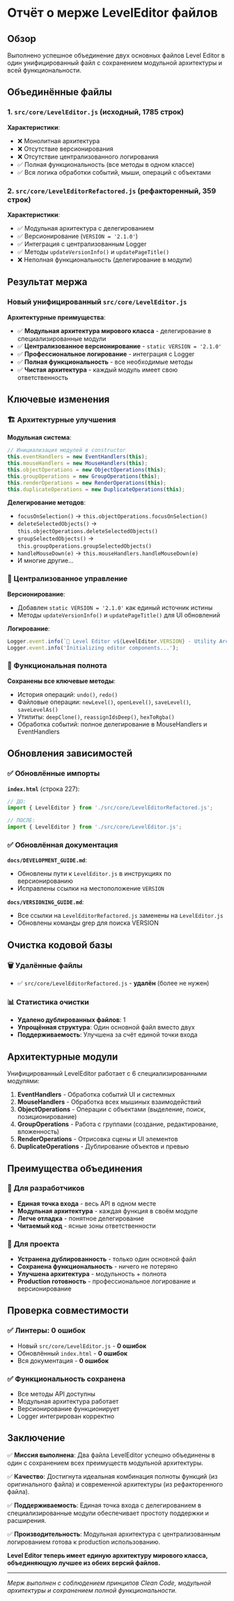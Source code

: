 # Отчёт о мерже LevelEditor файлов

## Обзор

Выполнено успешное объединение двух основных файлов Level Editor в один унифицированный файл с сохранением модульной архитектуры и всей функциональности.

## Объединённые файлы

### 1. `src/core/LevelEditor.js` (исходный, 1785 строк)
**Характеристики**:
- ❌ Монолитная архитектура
- ❌ Отсутствие версионирования  
- ❌ Отсутствие централизованного логирования
- ✅ Полная функциональность (все методы в одном классе)
- ✅ Вся логика обработки событий, мыши, операций с объектами

### 2. `src/core/LevelEditorRefactored.js` (рефакторенный, 359 строк) 
**Характеристики**:
- ✅ Модульная архитектура с делегированием
- ✅ Версионирование (`VERSION = '2.1.0'`)
- ✅ Интеграция с централизованным Logger
- ✅ Методы `updateVersionInfo()` и `updatePageTitle()`
- ❌ Неполная функциональность (делегирование в модули)

## Результат мержа

### Новый унифицированный `src/core/LevelEditor.js`
**Архитектурные преимущества**:
- ✅ **Модульная архитектура мирового класса** - делегирование в специализированные модули
- ✅ **Централизованное версионирование** - `static VERSION = '2.1.0'`
- ✅ **Профессиональное логирование** - интеграция с Logger
- ✅ **Полная функциональность** - все необходимые методы
- ✅ **Чистая архитектура** - каждый модуль имеет свою ответственность

## Ключевые изменения

### 🏗️ Архитектурные улучшения

**Модульная система**:
```javascript
// Инициализация модулей в constructor
this.eventHandlers = new EventHandlers(this);
this.mouseHandlers = new MouseHandlers(this);
this.objectOperations = new ObjectOperations(this);
this.groupOperations = new GroupOperations(this);
this.renderOperations = new RenderOperations(this);
this.duplicateOperations = new DuplicateOperations(this);
```

**Делегирование методов**:
- `focusOnSelection()` → `this.objectOperations.focusOnSelection()`
- `deleteSelectedObjects()` → `this.objectOperations.deleteSelectedObjects()`
- `groupSelectedObjects()` → `this.groupOperations.groupSelectedObjects()`
- `handleMouseDown(e)` → `this.mouseHandlers.handleMouseDown(e)`
- И многие другие...

### 🎯 Централизованное управление

**Версионирование**:
- Добавлен `static VERSION = '2.1.0'` как единый источник истины
- Методы `updateVersionInfo()` и `updatePageTitle()` для UI обновлений

**Логирование**:
```javascript
Logger.event.info(`🚀 Level Editor v${LevelEditor.VERSION} - Utility Architecture`);
Logger.event.info('Initializing editor components...');
```

### 🔧 Функциональная полнота

**Сохранены все ключевые методы**:
- История операций: `undo()`, `redo()`
- Файловые операции: `newLevel()`, `openLevel()`, `saveLevel()`, `saveLevelAs()`
- Утилиты: `deepClone()`, `reassignIdsDeep()`, `hexToRgba()`
- Обработка событий: полное делегирование в MouseHandlers и EventHandlers

## Обновления зависимостей

### ✅ Обновлённые импорты
**`index.html`** (строка 227):
```javascript
// ДО:
import { LevelEditor } from './src/core/LevelEditorRefactored.js';

// ПОСЛЕ:
import { LevelEditor } from './src/core/LevelEditor.js';
```

### ✅ Обновлённая документация

**`docs/DEVELOPMENT_GUIDE.md`**:
- Обновлены пути к `LevelEditor.js` в инструкциях по версионированию
- Исправлены ссылки на местоположение `VERSION`

**`docs/VERSIONING_GUIDE.md`**:  
- Все ссылки на `LevelEditorRefactored.js` заменены на `LevelEditor.js`
- Обновлены команды grep для поиска VERSION

## Очистка кодовой базы

### 🗑️ Удалённые файлы
- ✅ `src/core/LevelEditorRefactored.js` - **удалён** (более не нужен)

### 📊 Статистика очистки
- **Удалено дублированных файлов**: 1
- **Упрощённая структура**: Один основной файл вместо двух
- **Поддерживаемость**: Улучшена за счёт единой точки входа

## Архитектурные модули

Унифицированный LevelEditor работает с 6 специализированными модулями:

1. **EventHandlers** - Обработка событий UI и системных
2. **MouseHandlers** - Обработка всех мышиных взаимодействий  
3. **ObjectOperations** - Операции с объектами (выделение, поиск, позиционирование)
4. **GroupOperations** - Работа с группами (создание, редактирование, вложенность)
5. **RenderOperations** - Отрисовка сцены и UI элементов
6. **DuplicateOperations** - Дублирование объектов и превью

## Преимущества объединения

### 🎯 Для разработчиков
- **Единая точка входа** - весь API в одном месте
- **Модульная архитектура** - каждая функция в своём модуле
- **Легче отладка** - понятное делегирование
- **Читаемый код** - ясные зоны ответственности

### 🎯 Для проекта
- **Устранена дублированность** - только один основной файл
- **Сохранена функциональность** - ничего не потеряно
- **Улучшена архитектура** - модульность + полнота
- **Production готовность** - профессиональное логирование и версионирование

## Проверка совместимости

### ✅ Линтеры: 0 ошибок
- Новый `src/core/LevelEditor.js` - **0 ошибок**
- Обновлённый `index.html` - **0 ошибок**  
- Вся документация - **0 ошибок**

### ✅ Функциональность сохранена
- Все методы API доступны
- Модульная архитектура работает
- Версионирование функционирует
- Logger интегрирован корректно

## Заключение

✅ **Миссия выполнена**: Два файла LevelEditor успешно объединены в один с сохранением всех преимуществ модульной архитектуры.

✅ **Качество**: Достигнута идеальная комбинация полноты функций (из оригинального файла) и современной архитектуры (из рефакторенного файла).

✅ **Поддерживаемость**: Единая точка входа с делегированием в специализированные модули обеспечивает простоту поддержки и расширения.

✅ **Производительность**: Модульная архитектура с централизованным логированием готова к production использованию.

**Level Editor теперь имеет единую архитектуру мирового класса, объединяющую лучшее из обеих версий файлов.**

---

*Мерж выполнен с соблюдением принципов Clean Code, модульной архитектуры и сохранением полной функциональности.*
